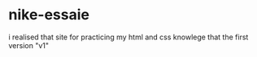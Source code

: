 # nike-essaie
i realised that site for practicing my html  and css knowlege 
that the first version "v1"
